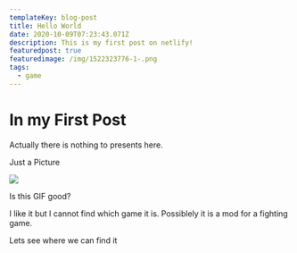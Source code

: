 ```yaml
---
templateKey: blog-post
title: Hello World
date: 2020-10-09T07:23:43.071Z
description: This is my first post on netlify!
featuredpost: true
featuredimage: /img/1522323776-1-.png
tags:
  - game
---
```

# In my First Post

Actually there is nothing to presents here.

Just a Picture

![](/img/1524936853_tumblr_p605cdbcwc1saea7uo3_540.gif)

Is this GIF good? 

I like it but I cannot find which game it is. Possiblely it is a mod for a fighting game.

Lets see where we can find it